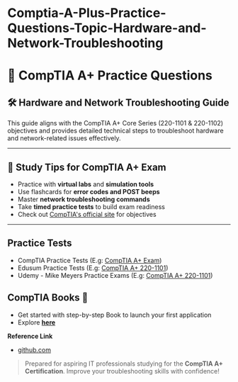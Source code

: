 # Comptia-A-Plus-Practice-Questions-Topic-Hardware-and-Network-Troubleshooting

# 📘 CompTIA A+ Practice Questions

## 🛠️ Hardware and Network Troubleshooting Guide

This guide aligns with the CompTIA A+ Core Series (220-1101 & 220-1102) objectives and provides detailed technical steps to troubleshoot hardware and network-related issues effectively.

---

## 📘 Study Tips for CompTIA A+ Exam

- Practice with **virtual labs** and **simulation tools**
- Use flashcards for **error codes and POST beeps**
- Master **network troubleshooting commands**
- Take **timed practice tests** to build exam readiness
- Check out [CompTIA's official site](https://www.comptia.org/) for objectives

---

## Practice Tests

- CompTIA Practice Tests (E.g: [CompTIA A+ Exam](https://www.comptia.org/certifications/a))
- Edusum Practice Tests (E.g: [CompTIA A+ 220-1101](https://www.edusum.com/comptia/220-1101-comptia-core-1))
- Udemy - Mike Meyers Practice Exams (E.g: [CompTIA A+ 220-1101](https://www.udemy.com/course/comptia-aplus-core-1/))

## CompTIA Books 📗
- Get started with step-by-step Book to launch your first application
- Explore **[here](https://www.comptia.org/training/books)**

**Reference Link**
- [github.com](https://github.com/PacktPublishing/)

> Prepared for aspiring IT professionals studying for the **CompTIA A+ Certification**. Improve your troubleshooting skills with confidence!
